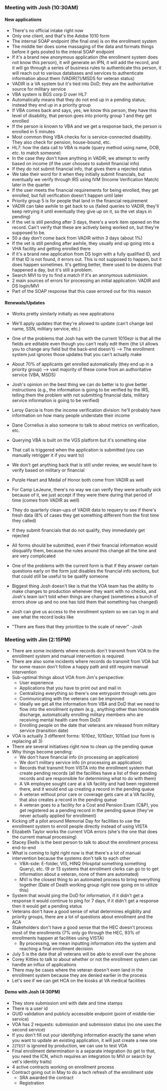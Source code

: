 ### Meeting with Josh (10:30AM)

#### New applications
- There's no official intake right now
- Only one client, and that's the Adobe 1010 form
- The internal SOAP endpoint (the final one) is on the enrollment system
- The middle tier does some massaging of the data and formats things before it gets posted to the interal SOAP endpoint
- If it's a brand new anonymous application (the enrollment system does not know this person), it will generate an IPN, it will add the record, and it will go through a series of business rules to authenticate this person, it will reach out to various databases and services to authenticate information about them (VADIR(?)/MSDS for veteran status)
- VADIR is a VA system but it's tied into DoD; they are the authoritative source for military service
- VBA system is BGS corp D over HL7
- Automatically means that they do not end up in a pending status; instead they end up in a priority group
- If VBA comes back and says, yes, we know this person, they have this level of disability, that person goes into priority group 1 and they get enrolled
- If the person is known to VBA and we get a response back, the person is enrolled in 5 minutes
- Most common thing VBA checks for is service-connected disability. They also check for pension, house-bound, etc.
- HL7: how the data call to VBA is made (query method using name, DOB, etc. to match someone)
- In the case they don't have anything in VADIR, we attempt to verify based on income (if the user chooses to submit financial info)
- If they do not submit financial info, that gives them a rejected status
- We take their word for it when they initially submit financials, but eventually we verify through IRS using IVM (Income Verification Match) later in the quarter
- If the user meets the financial requirements for being enrolled, they get enrolled, but full verification doesn't happen until later
- Priority group 5 is for people that land in the financial requirement
- VADIR can take awhile to get back to us (failed queries to VADIR, they'll keep retrying it until eventually they give up on it, so the vet stays in pending)
- If the vet is still pending after 3 days, there's a work item opened on the record. Can't verify that these are actively being worked on, but they're supposed to be.
- 50 a day don't come back from VADIR within 3 days (about 1%)
- If the vet is still pending after awhile, they usually end up going into a VHA facility and getting enrolled there
- If it's a brand new application from DS login with a fully qualified ID, and if that ID is not found, it errors out. This is not supposed to happen, but it does happen sometimes. It's getting better, there used to be dozens that happened a day, but it's still a problem.
- Search MVI to try to find a match if it's an anonymous submission.
- 2 main sources of errors for processing an initial application: VADIR and DS login/MVI
- Part of the SOAP response that this case errored out for this reason

#### Renewals/Updates
- Works pretty similarly initially as new applications
- We'll apply updates that they're allowed to update (can't change last name, SSN, military service, etc.)
- One of the problems that Josh has with the current 1010ezr is that all the fields are editable even though you can't really edit them (the UI allows you to change any field but the back-end doesn't) --> The enrollment system just ignores those updates that you can't actually make

- About 70% of applicants get enrolled automatically (they end up in a priority group) --> vast majority of these come from an authoritative service (VBA, MSDS)
- Josh's opinion on the best thing we can do better is to give better instructions (e.g., the information is going to be verified by the IRS, telling them the problem with not submitting financial data, military service information is going to be verified)
- Leroy Garcia is from the income verification division: he'll probably have information on how many people understate their income
- Dane Cornelius is also someone to talk to about metrics on verification, etc.
- Querying VBA is built on the VGS platform but it's something else
- That call is triggered when the application is submitted (you can manually retrigger it if you want to)
- We don't get anything back that is still under review, we would have to verify based on military or financial
- Purple Heart and Medal of Honor both come from VADIR as well
- For Camp LeJeune, there's no way we can verify they were actually sick because of it, we just accept if they were there during that period of time (comes from VADIR as well)
- They do quarterly clean-ups of VADIR data to requery to see if there's fresh data (8% of cases they get something different from the first time they called)
- If they submit financials that do not qualify, they immediately get rejected
- All forms should be submitted, even if their financial information would disqualify them, because the rules around this change all the time and are very complicated
- One of the problems with the current form is that if they answer certain questions early on the form just disables the financial info sections, but that could still be useful to be qualify someone

- Biggest thing Josh doesn't like is that the VOA team has the ability to make changes to production whenever they want with no checks, and Josh's team isn't told when things are changed (sometimes a bunch of errors show up and no one has told them that something has changed)
- Josh can give us access to the enrollment system so we can log in and see what the record looks like
- "There are fixes that they prioritize to the scale of never" -Josh

### Meeting with Jim (2:15PM)

- There are some incidents where records don't transmit from VOA to the enrollment system and manual intervention is required
- There are also some incidents where records do transmit from VOA but for some reason don't follow a happy path and still require manual intervention
- Sub-optimal things about VOA from Jim's perspective:
	- User experience
	- Applications that you have to print out and mail in
	- Centralizing everything so there's one entrypoint through vets.gov
	- Communicating with the veterans can be improved
	- Ideally we get all the information from VBA and DoD that we need to flow into the enrollment system (e.g., anything other than honorable discharge, automatically enrolling military members who are receiving mental health care from DoD)
	- Enrolling people on the date that veterans are released from military service (transition date)
- VOA is actually 3 different forms: 1010ez, 1010ezr, 1010ad (our form is replacing all 3)
- There are several initiatives right now to clean up the pending queue
- Why things become pending: 
	- We don't have financial info (in processing an application)
	- We don't military service info (in processing an application)
	- Records that transmit from VISTA into the enrollment system that create pending records (all the facilities have a list of their pending records and are responsible for determining what to do with them)
	- A VA employee sought care at a VA facility and had been registered there, and it would end up creating a record in the pending queue
	- A veteran without prior care or coverage gets care at a VA facility, that also creates a record in the pending queue
	- A veteran goes to a facility for a Cost and Pension Exam (C&P), you get registered as a pending record in the pending queue (they've never actually applied for enrollment)
- Kicking off a pilot around Memorial Day for facilities to use the enrollment system to enroll people directly instead of using VISTA
- Elizabeth Taylor works the current VOA errors (she's the one that does the current manual processing)
- Stacey Ekells is the best person to talk to about the enrollment process end-to-end
- What is coming to light right now is that there's a lot of manual intervention because the systems don't talk to each other
	- VBA-side: E-folder, VIS, HINQ (Hospital something something Query), etc. (9 or 13 systems that enrollment clerks can go to to get information about a veteran, none of them are automated)
	- MVI is the closest thing to an automated process to bring everything together (Date of Death working group right now going on to utilize this)
- System that would ping the DoD for information, if it didn't get a response it would continue to ping for 7 days, if it didn't get a response then it would get a pending status
- Veterans don't have a good sense of what determines eligiblity and priority groups, there are a lot of questions about enrollment and the ACA
- Stakeholders don't have a good sense that the HEC doesn't process most of the enrollments (7% only go through the HEC, 93% of enrollments happen at facilities using VISTA)
	- By processing, we mean inputting information into the system and reaching a final enrollment decision
- July 5 is the date that all veterans will be able to enroll over the phone
- Corey Kittles to talk to about whether or not the enrollment system can handle an influx of applications
- There may be cases where the veteran doesn't even land in the enrollment system because they are denied earlier in the process
- Let's see if we can get HCA on the kiosks at VA medical facilities

#### Demo with Josh (4:30PM)

- They store submission xml with date and time stamps
- There is a user id
- GUID validation and publicly accessible endpoint (point of middle-tier service)
- VOA has 2 requests: submission and submission status (no one uses the second service)
- If you don't fill out your identifying information exactly the same when you want to update an existing application, it will just create a new one
- `ZZTEST` is ignored by production, we can use to test VOA
- Final enrollment determination is a separate integration (to get to that, you need the ICN, which requires an integration to MVI or search by vet's identity traits)
- 4 active contracts working on enrollment process
- Contract going out in May to do a tech refresh of the enrollment side
	- SRA awarded the contract
	- Registration
